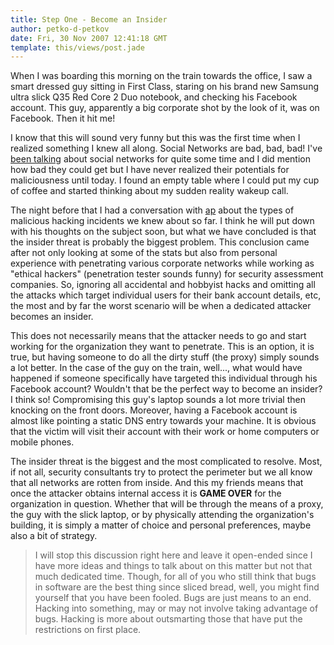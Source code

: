 ```yaml
---
title: Step One - Become an Insider
author: petko-d-petkov
date: Fri, 30 Nov 2007 12:41:18 GMT
template: this/views/post.jade
---
```


When I was boarding this morning on the train towards the office, I saw a smart dressed guy sitting in First Class, staring on his brand new Samsung ultra slick Q35 Red Core 2 Duo notebook, and checking his Facebook account. This guy, apparently a big corporate shot by the look of it, was on Facebook. Then it hit me!

I know that this will sound very funny but this was the first time when I realized something I knew all along. Social Networks are bad, bad, bad! I've [been talking](/blog/social-networks-mayhem) about social networks for quite some time and I did mention how bad they could get but I have never realized their potentials for maliciousness until today. I found an empty table where I could put my cup of coffee and started thinking about my sudden reality wakeup call.

The night before that I had a conversation with [ap](http://www.gnucitizen.org/about/ap) about the types of malicious hacking incidents we knew about so far. I think he will put down with his thoughts on the subject soon, but what we have concluded is that the insider threat is probably the biggest problem. This conclusion came after not only looking at some of the stats but also from personal experience with penetrating various corporate networks while working as "ethical hackers" (penetration tester sounds funny) for security assessment companies. So, ignoring all accidental and hobbyist hacks and omitting all the attacks which target individual users for their bank account details, etc, the most and by far the worst scenario will be when a dedicated attacker becomes an insider.

This does not necessarily means that the attacker needs to go and start working for the organization they want to penetrate. This is an option, it is true, but having someone to do all the dirty stuff (the proxy) simply sounds a lot better. In the case of the guy on the train, well..., what would have happened if someone specifically have targeted this individual through his Facebook account? Wouldn't that be the perfect way to become an insider? I think so! Compromising this guy's laptop sounds a lot more trivial then knocking on the front doors. Moreover, having a Facebook account is almost like pointing a static DNS entry towards your machine. It is obvious that the victim will visit their account with their work or home computers or mobile phones.

The insider threat is the biggest and the most complicated to resolve. Most, if not all, security consultants try to protect the perimeter but we all know that all networks are rotten from inside. And this my friends means that once the attacker obtains internal access it is **GAME OVER** for the organization in question. Whether that will be through the means of a proxy, the guy with the slick laptop, or by physically attending the organization's building, it is simply a matter of choice and personal preferences, maybe also a bit of strategy.

> I will stop this discussion right here and leave it open-ended since I have more ideas and things to talk about on this matter but not that much dedicated time. Though, for all of you who still think that bugs in software are the best thing since sliced bread, well, you might find yourself that you have been fooled. Bugs are just means to an end. Hacking into something, may or may not involve taking advantage of bugs. Hacking is more about outsmarting those that have put the restrictions on first place.
